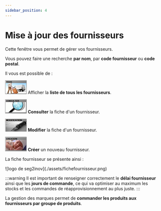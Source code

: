 ```yaml
---
sidebar_position: 4
---
```


# Mise à jour des fournisseurs

Cette fenêtre vous permet de gérer vos fournisseurs.

Vous pouvez faire une recherche **par nom**, par **code fournisseur** ou **code postal**.

Il vous est possible de : 
    
 ![illustration aspect test](./assets/tous.PNG)    Afficher la **liste de tous les fournisseurs**.
    
 ![illustration aspect test](./assets/consulter.PNG)    **Consulter** la fiche d'un fournisseur.
    
 ![illustration aspect test](./assets/majmodification.PNG)    **Modifier** la fiche d'un fournisseur.

 ![illustration aspect test](./assets/majcreation.PNG)    **Créer** un nouveau fournisseur.

 La fiche fournisseur se présente ainsi : 

 <div className="contenaireImg">
    ![logo de seg2inov](./assets/fichefournisseur.png)
    </div>

:::warning
Il est important de renseigner correctement le **délai fournisseur** ainsi que les **jours de commande**, ce qui va optimiser au maximum les stocks et les commandes de réapprovisionnement au plus juste.
:::

La gestion des marques permet de **commander les produits aux fournisseurs par groupe de produits**.
